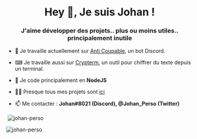 <h1 align="center">Hey 👋, Je suis Johan !</h1>
<h3 align="center">J'aime développer des projets.. plus ou moins utiles.. principalement inutile</h3>

- 🔭 Je travaille actuellement sur [Anti Coupable](https://johan-perso.github.io/anticoupable.github.io/), un bot Discord.

- ⌨ Je travaille aussi sur [Crypterm](https://github.com/johan-perso/crypterm), un outil pour chiffrer du texte depuis un terminal.

- 🌱 Je code principalement en **NodeJS**

- 👨‍💻 Presque tous mes projets sont [ici](https://johan-perso.tk)

- 📫 Me contacter : **Johan#8021 (Discord), @Johan_Perso (Twitter)**

<p>&nbsp;<img align="center" src="https://github-readme-stats.vercel.app/api?username=johan-perso&show_icons=true&locale=en" alt="johan-perso" /></p>

<p><img align="left" src="https://github-readme-stats.vercel.app/api/top-langs?username=johan-perso&show_icons=true&locale=en&layout=compact" alt="johan-perso" /></p>

<!-- Fait avec https://rahuldkjain.github.io/gh-profile-readme-generator -->
